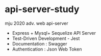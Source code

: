 # api-server-study
mju 2020 adv. web api-server

- Express + Mysql+ Sequelize API Server
- Test-Driven Development - Jest
- Documentation : Swagger
- Authentication : Json Web Token
